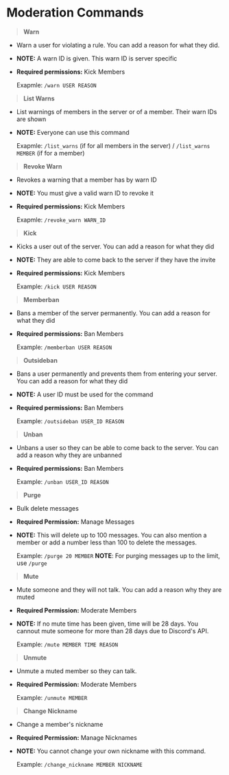 # Moderation Commands

>**Warn**

* Warn a user for violating a rule. You can add a reason for what they did.
* **NOTE:** A warn ID is given. This warn ID is server specific
* **Required permissions:** Kick Members

    Exapmle: `/warn USER REASON`

>**List Warns**

* List warnings of members in the server or of a member. Their warn IDs are shown
* **NOTE:** Everyone can use this command

    Exapmle: `/list_warns` (if for all members in the server) / `/list_warns MEMBER` (if for a member)

>**Revoke Warn**

* Revokes a warning that a member has by warn ID
* **NOTE:** You must give a valid warn ID to revoke it
* **Required permissions:** Kick Members

    Exapmle: `/revoke_warn WARN_ID`

>**Kick**

* Kicks a user out of the server. You can add a reason for what they did
* **NOTE:**  They are able to come back to the server if they have the invite
* **Required permissions:** Kick Members

    Example: `/kick USER REASON`

>**Memberban**

* Bans a member of the server permanently. You can add a reason for what they did
* **Required permissions:** Ban Members

    Example: `/memberban USER REASON`

>**Outsideban**

* Bans a user permanently and prevents them from entering your server. You can add a reason for what they did
* **NOTE:** A user ID must be used for the command
* **Required permissions:** Ban Members

    Example: `/outsideban USER_ID REASON`

>**Unban**

* Unbans a user so they can be able to come back to the server. You can add a reason why they are unbanned
* **Required permissions:** Ban Members

    Example: `/unban USER_ID REASON`

>**Purge**

* Bulk delete messages
* **Required Permission:** Manage Messages
* **NOTE:** This will delete up to 100 messages. You can also mention a member or add a number less than 100 to delete the messages.

    Example: `/purge 20 MEMBER`
    **NOTE**: For purging messages up to the limit, use `/purge`

>**Mute**

* Mute someone and they will not talk. You can add a reason why they are muted
* **Required Permission:** Moderate Members
* **NOTE:** If no mute time has been given, time will be 28 days. You cannout mute someone for more than 28 days due to Discord's API.

    Example: `/mute MEMBER TIME REASON`

>**Unmute**

* Unmute a muted member so they can talk.
* **Required Permission:** Moderate Members

    Example: `/unmute MEMBER`

>**Change Nickname**

* Change a member's nickname
* **Required Permission:** Manage Nicknames
* **NOTE:** You cannot change your own nickname with this command.

    Example: `/change_nickname MEMBER NICKNAME`
